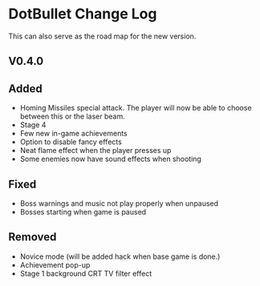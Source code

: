 # DotBullet Change Log

This can also serve as the road map for the new version.

## V0.4.0

## Added
- Homing Missiles special attack. The player will now
be able to choose between this or the laser beam.
- Stage 4
- Few new in-game achievements
- Option to disable fancy effects
- Neat flame effect when the player presses up
- Some enemies now have sound effects when shooting
## Fixed
- Boss warnings and music not play properly when unpaused
- Bosses starting when game is paused
## Removed
- Novice mode (will be added hack when base game is done.)
- Achievement pop-up
- Stage 1 background CRT TV filter effect
